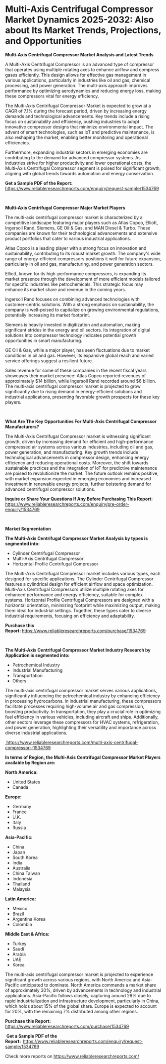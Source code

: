 <p><h1>Multi-Axis Centrifugal Compressor Market Dynamics 2025-2032: Also about Its Market Trends, Projections, and Opportunities</h1></p><p><strong>Multi-Axis Centrifugal Compressor Market Analysis and Latest Trends</strong></p>
<p><p>A Multi-Axis Centrifugal Compressor is an advanced type of compressor that operates using multiple rotating axes to enhance airflow and compress gases efficiently. This design allows for effective gas management in various applications, particularly in industries like oil and gas, chemical processing, and power generation. The multi-axis approach improves performance by optimizing aerodynamics and reducing energy loss, making these compressors vital for energy efficiency.</p><p>The Multi-Axis Centrifugal Compressor Market is expected to grow at a CAGR of 7.1% during the forecast period, driven by increasing energy demands and technological advancements. Key trends include a rising focus on sustainability and efficiency, pushing industries to adopt innovative compressor designs that minimize environmental impact. The advent of smart technologies, such as IoT and predictive maintenance, is also reshaping the market, enabling better monitoring and operational efficiencies.</p><p>Furthermore, expanding industrial sectors in emerging economies are contributing to the demand for advanced compressor systems. As industries strive for higher productivity and lower operational costs, the Multi-Axis Centrifugal Compressor segment is poised for significant growth, aligning with global trends towards automation and energy conservation.</p></p>
<p><strong>Get a Sample PDF of the Report:&nbsp;</strong> <a href="https://www.reliableresearchreports.com/enquiry/request-sample/1534769?utm_campaign=2632&utm_medium=2&utm_source=Github&utm_content=ia&utm_term=27022025&utm_id=multi-axis-centrifugal-compressor">https://www.reliableresearchreports.com/enquiry/request-sample/1534769</a></p>
<p>&nbsp;</p>
<p><strong>Multi-Axis Centrifugal Compressor Major Market Players</strong></p>
<p><p>The multi-axis centrifugal compressor market is characterized by a competitive landscape featuring major players such as Atlas Copco, Elliott, Ingersoll Rand, Siemens, GE Oil & Gas, and MAN Diesel & Turbo. These companies are known for their technological advancements and extensive product portfolios that cater to various industrial applications.</p><p>Atlas Copco is a leading player with a strong focus on innovation and sustainability, contributing to its robust market growth. The company's wide range of energy-efficient compressors positions it well for future expansion, particularly in oil and gas, manufacturing, and power generation sectors.</p><p>Elliott, known for its high-performance compressors, is expanding its market presence through the development of more efficient models tailored for specific industries like petrochemicals. This strategic focus may enhance its market share and revenue in the coming years.</p><p>Ingersoll Rand focuses on combining advanced technologies with customer-centric solutions. With a strong emphasis on sustainability, the company is well-poised to capitalize on growing environmental regulations, potentially increasing its market footprint.</p><p>Siemens is heavily invested in digitization and automation, making significant strides in the energy and oil sectors. Its integration of digital solutions into compressor technology indicates potential growth opportunities in smart manufacturing.</p><p>GE Oil & Gas, while a major player, has seen fluctuations due to market conditions in oil and gas. However, its expansive global reach and varied service offerings suggest a resilient future.</p><p>Sales revenue for some of these companies in the recent fiscal years showcases their market presence: Atlas Copco reported revenues of approximately $14 billion, while Ingersoll Rand recorded around $6 billion. The multi-axis centrifugal compressor market is projected to grow significantly due to rising demand in energy-efficient solutions and industrial applications, presenting favorable growth prospects for these key players.</p></p>
<p>&nbsp;</p>
<p><strong>What Are The Key Opportunities For Multi-Axis Centrifugal Compressor Manufacturers?</strong></p>
<p><p>The Multi-Axis Centrifugal Compressor market is witnessing significant growth, driven by increasing demand for efficient and high-performance compressed air systems across various industries, including oil and gas, power generation, and manufacturing. Key growth trends include technological advancements in compressor design, enhancing energy efficiency and reducing operational costs. Moreover, the shift towards sustainable practices and the integration of IoT for predictive maintenance are poised to revolutionize the market. The future outlook remains positive, with market expansion expected in emerging economies and increased investment in renewable energy projects, further bolstering demand for advanced centrifugal compressor solutions.</p></p>
<p><strong>Inquire or Share Your Questions If Any Before Purchasing This Report:</strong> <a href="https://www.reliableresearchreports.com/enquiry/pre-order-enquiry/1534769?utm_campaign=2632&utm_medium=2&utm_source=Github&utm_content=ia&utm_term=27022025&utm_id=multi-axis-centrifugal-compressor">https://www.reliableresearchreports.com/enquiry/pre-order-enquiry/1534769</a></p>
<p>&nbsp;</p>
<p><strong>Market Segmentation</strong></p>
<p><strong>The Multi-Axis Centrifugal Compressor Market Analysis by types is segmented into:</strong></p>
<p><ul><li>Cylinder Centrifugal Compressor</li><li>Multi-Axis Centrifugal Compressor</li><li>Horizontal Profile Centrifugal Compressor</li></ul></p>
<p><p>The Multi-Axis Centrifugal Compressor market includes various types, each designed for specific applications. The Cylinder Centrifugal Compressor features a cylindrical design for efficient airflow and space optimization. Multi-Axis Centrifugal Compressors utilize multiple rotating axes for enhanced performance and energy efficiency, suitable for complex systems. Horizontal Profile Centrifugal Compressors are designed with a horizontal orientation, minimizing footprint while maximizing output, making them ideal for industrial settings. Together, these types cater to diverse industrial requirements, focusing on efficiency and adaptability.</p></p>
<p><strong>Purchase this Report:&nbsp;</strong><a href="https://www.reliableresearchreports.com/purchase/1534769?utm_campaign=2632&utm_medium=2&utm_source=Github&utm_content=ia&utm_term=27022025&utm_id=multi-axis-centrifugal-compressor">https://www.reliableresearchreports.com/purchase/1534769</a></p>
<p>&nbsp;</p>
<p><strong>The Multi-Axis Centrifugal Compressor Market Industry Research by Application is segmented into:</strong></p>
<p><ul><li>Petrochemical Industry</li><li>Industrial Manufacturing</li><li>Transportation</li><li>Others</li></ul></p>
<p><p>The multi-axis centrifugal compressor market serves various applications, significantly influencing the petrochemical industry by enhancing efficiency in processing hydrocarbons. In industrial manufacturing, these compressors facilitate processes requiring high-volume air and gas compression, boosting productivity. In transportation, they play a crucial role in optimizing fuel efficiency in various vehicles, including aircraft and ships. Additionally, other sectors leverage these compressors for HVAC systems, refrigeration, and power generation, highlighting their versatility and importance across diverse industrial applications.</p></p>
<p><a href="https://www.reliableresearchreports.com/multi-axis-centrifugal-compressor-r1534769?utm_campaign=2632&utm_medium=2&utm_source=Github&utm_content=ia&utm_term=27022025&utm_id=multi-axis-centrifugal-compressor">&nbsp;https://www.reliableresearchreports.com/multi-axis-centrifugal-compressor-r1534769</a></p>
<p><strong>In terms of Region, the Multi-Axis Centrifugal Compressor Market Players available by Region are:</strong></p>
<p>
    <p> <strong> North America: </strong>
        <ul>
            <li>United States</li>
            <li>Canada</li>
        </ul>
        </p> 
    <p> <strong> Europe: </strong>
        <ul>
            <li>Germany</li>
            <li>France</li>
            <li>U.K.</li>
            <li>Italy</li>
            <li>Russia</li>
        </ul>
        </p> 
    <p> <strong> Asia-Pacific: </strong>
        <ul>
            <li>China</li>
            <li>Japan</li>
            <li>South Korea</li>
            <li>India</li>
            <li>Australia</li>
            <li>China Taiwan</li>
            <li>Indonesia</li>
            <li>Thailand</li>
            <li>Malaysia</li>
        </ul>
        </p> 
    <p> <strong> Latin America: </strong>
        <ul>
            <li>Mexico</li>
            <li>Brazil</li>
            <li>Argentina Korea</li>
            <li>Colombia</li>
        </ul>
        </p> 
    <p> <strong> Middle East & Africa: </strong>
        <ul>
            <li>Turkey</li>
            <li>Saudi</li>
            <li>Arabia</li>
            <li>UAE</li>
            <li>Korea</li>
        </ul>
    </p>
    </p>
<p><p>The multi-axis centrifugal compressor market is projected to experience significant growth across various regions, with North America and Asia-Pacific anticipated to dominate. North America commands a market share of approximately 30%, driven by advancements in technology and industrial applications. Asia-Pacific follows closely, capturing around 28% due to rapid industrialization and infrastructure development, particularly in China, which holds about 15% of the global share. Europe is expected to account for 20%, with the remaining 7% distributed among other regions.</p></p>
<p><strong>Purchase this Report: </strong><a href="https://www.reliableresearchreports.com/purchase/1534769?utm_campaign=2632&utm_medium=2&utm_source=Github&utm_content=ia&utm_term=27022025&utm_id=multi-axis-centrifugal-compressor">https://www.reliableresearchreports.com/purchase/1534769</a></p>
<p>&nbsp;<strong>Get a Sample PDF of the Report:&nbsp;&nbsp;</strong><a href="https://www.reliableresearchreports.com/enquiry/request-sample/1534769?utm_campaign=2632&utm_medium=2&utm_source=Github&utm_content=ia&utm_term=27022025&utm_id=multi-axis-centrifugal-compressor">https://www.reliableresearchreports.com/enquiry/request-sample/1534769</a></p>
<p><strong></strong></p>
<p>Check more reports on <a href="https://www.reliableresearchreports.com/?utm_campaign=2632&utm_medium=2&utm_source=Github&utm_content=ia&utm_term=27022025&utm_id=multi-axis-centrifugal-compressor">https://www.reliableresearchreports.com/</a></p>